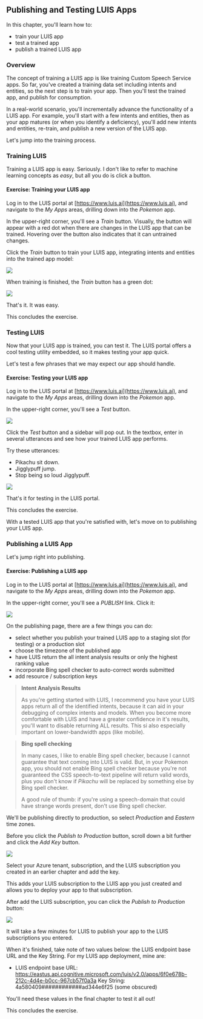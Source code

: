 ## Publishing and Testing LUIS Apps

In this chapter, you'll learn how to:
- train your LUIS app
- test a trained app
- publish a trained LUIS app

### Overview

The concept of training a LUIS app is like training Custom Speech Service apps. So far, you've created a training data set including intents and entities, so the next step is to train your app. Then you'll test the trained app, and publish for consumption.

In a real-world scenario, you'll incrementally advance the functionality of a LUIS app. For example, you'll start with a few intents and entities, then as your app matures (or when you identify a deficiency), you'll add new intents and entities, re-train, and publish a new version of the LUIS app.

Let's jump into the training process.

### Training LUIS

Training a LUIS app is easy. Seriously. I don't like to refer to machine learning concepts as *easy*, but all you do is click a button. 

<h4 class="exercise-start">
    <b>Exercise</b>: Training your LUIS app 
</h4>

Log in to the LUIS portal at [https://www.luis.ai](https://www.luis.ai), and navigate to the *My Apps* areas, drilling down into the *Pokemon* app.

In the upper-right corner, you'll see a *Train* button. Visually, the button will appear with a red dot when there are changes in the LUIS app that can be trained. Hovering over the button also indicates that it can untrained changes.

Click the *Train* button to train your LUIS app, integrating intents and entities into the trained app model:

<img src="images/chapter8/training.gif" class="img-override" />

When training is finished, the *Train* button has a green dot:

<img src="images/chapter8/train1.png" class="img-override" />

That's it. It was easy.

This concludes the exercise. 

<div class="exercise-end"></div>

### Testing LUIS

Now that your LUIS app is trained, you can test it. The LUIS portal offers a cool testing utility embedded, so it makes testing your app quick.

Let's test a few phrases that we may expect our app should handle.

<h4 class="exercise-start">
    <b>Exercise</b>: Testing your LUIS app 
</h4>

Log in to the LUIS portal at [https://www.luis.ai](https://www.luis.ai), and navigate to the *My Apps* areas, drilling down into the *Pokemon* app.

In the upper-right corner, you'll see a *Test* button. 

<img src="images/chapter8/test1.png" class="img-override" />

Click the *Test* button and a sidebar will pop out. In the textbox, enter in several utterances and see how your trained LUIS app performs. 

Try these utterances:
- Pikachu sit down.
- Jigglypuff jump.
- Stop being so loud Jigglypuff.

<img src="images/chapter8/test.gif" class="img-override" />

That's it for testing in the LUIS portal. 

This concludes the exercise. 

<div class="exercise-end"></div>

With a tested LUIS app that you're satisfied with, let's move on to publishing your LUIS app.

### Publishing a LUIS App

Let's jump right into publishing.

<h4 class="exercise-start">
    <b>Exercise</b>: Publishing a LUIS app 
</h4>

Log in to the LUIS portal at [https://www.luis.ai](https://www.luis.ai), and navigate to the *My Apps* areas, drilling down into the *Pokemon* app.

In the upper-right corner, you'll see a *PUBLISH* link. Click it: 

<img src="images/chapter8/pub1.png" class="img-override" />

On the publishing page, there are a few things you can do:
- select whether you publish your trained LUIS app to a staging slot (for testing) or a production slot
- choose the timezone of the published app
- have LUIS return the all intent analysis results or only the highest ranking value
- incorporate Bing spell checker to auto-correct words submitted
- add resource / subscription keys

> **Intent Analysis Results**
>
> As you're getting started with LUIS, I recommend you have your LUIS apps return all of the identified intents, because it can aid in your debugging of complex intents and models. When you become more comfortable with LUIS and have a greater confidence in it's results, you'll want to disable returning ALL results. This si also especially important on lower-bandwidth apps (like mobile).

> **Bing spell checking**
>
> In many cases, I like to enable Bing spell checker, because I cannot guarantee that text coming into LUIS is valid. But, in your Pokemon app, you should not enable Bing spell checker because you're not guaranteed the CSS speech-to-text pipeline will return valid words, plus you don't know if *Pikachu* will be replaced by something else by Bing spell checker. 
>
> A good rule of thumb: if you're using a speech-domain that could have strange words present, don't use Bing spell checker. 

We'll be publishing directly to production, so select *Production* and *Eastern* time zones. 

Before you click the *Publish to Production* button, scroll down a bit further and click the *Add Key* button.

<img src="images/chapter8/pub3.png" class="img-override" />

Select your Azure tenant, subscription, and the LUIS subscription you created in an earlier chapter and add the key.

This adds your LUIS subscription to the LUIS app you just created and allows you to deploy your app to that subscription.

After add the LUIS subscription, you can click the *Publish to Production* button:

<img src="images/chapter8/pub2.png" class="img-override" />

It will take a few minutes for LUIS to publish your app to the LUIS subscriptions you entered.

When it's finished, take note of two values below: the LUIS endpoint base URL and the Key String. For my LUIS app deployment, mine are:
- LUIS endpoint base URL: https://eastus.api.cognitive.microsoft.com/luis/v2.0/apps/6f0e678b-212c-4d4e-b0cc-967cb57f0a3a
Key String: 4a580409############ad344e6f25 (some obscured)

You'll need these values in the final chapter to test it all out!

This concludes the exercise. 

<div class="exercise-end"></div>


